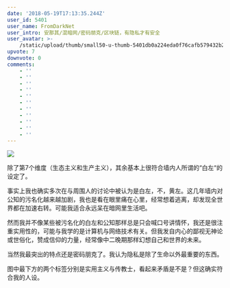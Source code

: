 ```yaml
---
date: '2018-05-19T17:13:35.244Z'
user_id: 5401
user_name: FromDarkNet
user_intro: 安那其/混暗网/密码朋克/区块链，有隐私才有安全
user_avatar: >-
    /static/upload/thumb/small50-u-thumb-5401db0a224eda0f76cafb579432b24e8c8521ba5451.png
upvote: 7
downvote: 0
comments:
    - ''
    - ''
    - ''
    - ''
    - ''
    - ''
    - ''
    - ''
    - ''
    - ''
    - ''
---
```


![](https://web.archive.org:443/web/20180529145311im_/https://pincimg.com/posts/84620/477d3fc40b329935469e0f81ab0addf2.jpg)

  

除了第7个维度（生态主义和生产主义），其余基本上很符合墙内人所谓的“白左“的设定了。

事实上我也确实多次在与周围人的讨论中被认为是白左，不，黄左。这几年墙内对公知的污名化越来越加剧，我也是看在眼里痛在心里，经常想着逃离，却发现全世界都在加速右转。可能我适合永远呆在暗网里生活吧。

然而我并不像某些被污名化的白左和公知那样总是只会喊口号讲情怀，我还是很注重实用性的，可能与我学的是计算机与网络技术有关。但我发自内心的鄙视无神论或世俗化，赞成信仰的力量，经常像中二晚期那样幻想自己和世界的未来。

当然我最突出的特点还是密码朋克了。我认为隐私是除了生命以外最重要的东西。

图中最下方的两个标签分别是实用主义与传教士，看起来矛盾是不是？但这确实符合我的人设。
